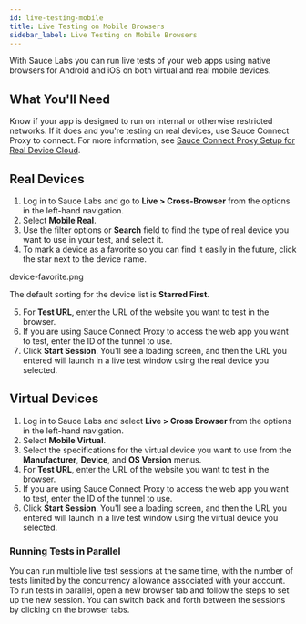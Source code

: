 ```yaml
---
id: live-testing-mobile
title: Live Testing on Mobile Browsers
sidebar_label: Live Testing on Mobile Browsers
---
```

With Sauce Labs you can run live tests of your web apps using native browsers for Android and iOS on both virtual and real mobile devices.

## What You'll Need
Know if your app is designed to run on internal or otherwise restricted networks. If it does and you're testing on real devices, use Sauce Connect Proxy to connect. For more information, see [Sauce Connect Proxy Setup for Real Device Cloud](https://wiki.saucelabs.com/display/DOCS/Sauce+Connect+Proxy+Setup+for+Real+Device+Cloud?src=sidebar).

## Real Devices
1. Log in to Sauce Labs and go to **Live > Cross-Browser** from the options in the left-hand navigation.
2. Select **Mobile Real**.
3. Use the filter options or **Search** field to find the type of real device you want to use in your test, and select it.
4. To mark a device as a favorite so you can find it easily in the future, click the star next to the device name.

device-favorite.png

The default sorting for the device list is **Starred First**.

5. For **Test URL**, enter the URL of the website you want to test in the browser.
6. If you are using Sauce Connect Proxy to access the web app you want to test, enter the ID of the tunnel to use.
7. Click **Start Session**.
You'll see a loading screen, and then the URL you entered will launch in a live test window using the real device you selected.

## Virtual Devices
1. Log in to Sauce Labs and select **Live > Cross Browser** from the options in the left-hand navigation.
2. Select **Mobile Virtual**.
3. Select the specifications for the virtual device you want to use from the **Manufacturer**, **Device**, and **OS Version** menus.
4. For **Test URL**, enter the URL of the website you want to test in the browser.
5. If you are using Sauce Connect Proxy to access the web app you want to test, enter the ID of the tunnel to use.
6. Click **Start Session**.
You'll see a loading screen, and then the URL you entered will launch in a live test window using the virtual device you selected.

### Running Tests in Parallel

You can run multiple live test sessions at the same time, with the number of tests limited by the concurrency allowance associated with your account. To run tests in parallel, open a new browser tab and follow the steps to set up the new session. You can switch back and forth between the sessions by clicking on the browser tabs.
